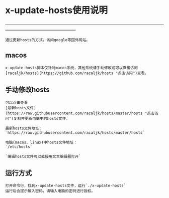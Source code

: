 # x-update-hosts使用说明
————————————————————————————————————————————————————

    通过更新hosts的方式，访问google等国外网站。
## macos
    x-update-hosts脚本仅针对macos系统，其他系统请手动修改或可以直接访问[racaljk/hosts](https://github.com/racaljk/hosts "点击访问")查看。

## 手动修改hosts
    可以点击查看
    [最新hosts文件](https://raw.githubusercontent.com/racaljk/hosts/master/hosts "点击访问")复制并更新电脑中的hosts文件。  

    最新hosts文件地址:  `https://raw.githubusercontent.com/racaljk/hosts/master/hosts`

    电脑(macos、linux)中hosts文件地址：  
    `/etc/hosts`

    `编辑hosts文件可以直接用文本编辑器打开`

## 运行方式
    打开命令行，找到x-update-hosts文件，运行`./x-update-hosts`
    运行后会提示输入密码，请输入电脑的密码进行授权。
